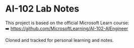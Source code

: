 # AI-102 Lab Notes

This project is based on the official Microsoft Learn course:  
➡️ https://github.com/MicrosoftLearning/AI-102-AIEngineer

Cloned and tracked for personal learning and notes.